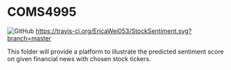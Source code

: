 # COMS4995

![GitHub](https://img.shields.io/github/license/EricaWei053/COMS4995)
https://travis-ci.org/EricaWei053/StockSentiment.svg?branch=master

This folder will provide a platform to illustrate the predicted sentiment score on given financial news with chosen stock tickers.

